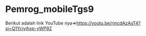 # Pemrog_mobileTgs9
Berikut adalah link YouTube nya=>https://youtu.be/rjncdAzAsT4?si=Q1Ycjyjhsp-yWP9Z
